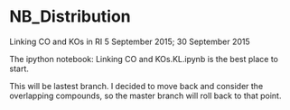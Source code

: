# NB_Distribution
Linking CO and KOs in RI
5 September 2015; 30 September 2015

The ipython notebook: Linking CO and KOs.KL.ipynb is the best place to start.

This will be lastest branch. I decided to move back and consider the overlapping compounds, so the master branch will roll back to that point.
